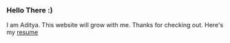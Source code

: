 ### Hello There :)
I am Aditya. This website will grow with me. Thanks for checking out.
Here's my [resume](https://plausible.io/)
